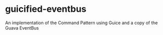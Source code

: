 guicified-eventbus
==================

An implementation of the Command Pattern using Guice and a copy of the Guava EventBus